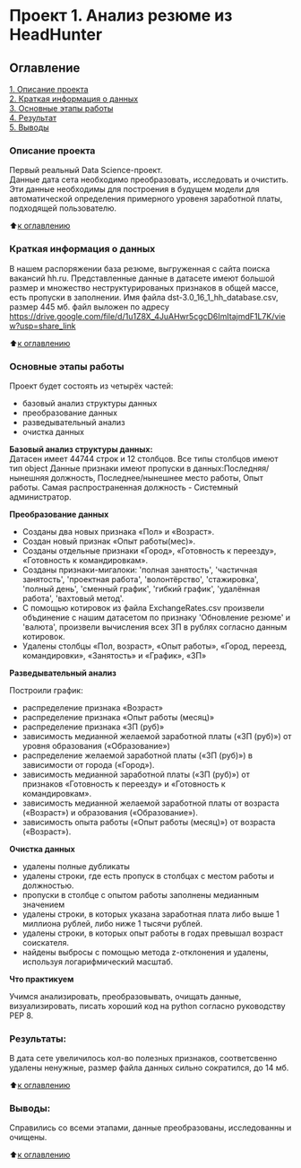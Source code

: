 # Проект 1. Анализ резюме из HeadHunter

## Оглавление  
[1. Описание проекта](README.md#Описание-проекта)  
[2. Краткая информация о данных](README.md#Краткая-информация-о-данных)  
[3. Основные этапы работы](README.md#Основные-этапы-работ)  
[4. Результат](README.md#Результат)    
[5. Выводы](README.md#Выводы) 

### Описание проекта
Первый реальный Data Science-проект.    
Данные дата сета необходимо преобразовать, исследовать и очистить. Эти данные необходимы для построения в будущем модели для автоматической определения примерного уровеня заработной платы, подходящей пользователю.

:arrow_up:[к оглавлению](README.md#Оглавление)

### Краткая информация о данных
В нашем распоряжении база резюме, выгруженная с сайта поиска вакансий hh.ru. Представленные данные в датасете имеют большой размер и множество неструктурированых признаков в общей массе, есть пропуски в заполнении. Имя файла dst-3.0_16_1_hh_database.csv, размер 445 мб. файл выложен по адресу https://drive.google.com/file/d/1u1Z8X_4JuAHwr5cgcD6ImItajmdF1L7K/view?usp=share_link
  
:arrow_up:[к оглавлению](README.md#Оглавление)

### Основные этапы работы  
Проект будет состоять из четырёх частей:
- базовый анализ структуры данных
- преобразование данных
- разведывательный анализ
- очистка данных

**Базовый анализ структуры данных:**  
Датасен имеет 44744 строк  и 12 столбцов.
Все типы столбцов имеют тип object
Данные признаки имеют пропуски в данных:Последняя/нынешняя должность, Последнее/нынешнее место работы, Опыт работы.
Самая распространенная должность - Системный администратор.

**Преобразование данных**     
- Созданы два новых признака «Пол» и «Возраст».   
- Создан новый признак «Опыт работы(мес)».        
- Созданы отдельные признаки «Город», «Готовность к переезду», «Готовность к командировкам».      
- Созданы признаки-мигалоки: 'полная занятость', 'частичная занятость', 'проектная работа', 'волонтёрство', 'стажировка', 'полный день', 'сменный график', 'гибкий график', 'удалённая работа', 'вахтовый метод'.         
- С помощью котировок из файла ExchangeRates.csv произвели объдинение с нашим датасетом по признаку 'Обновление резюме' и 'валюта', произвели вычисления всех ЗП в рублях согласно данным котировок.      
- Удалены столбцы «Пол, возраст», «Опыт работы», «Город, переезд, командировки», «Занятость» и «График», «ЗП»

**Разведывательный анализ** 

Построили график:
- распределение признака «Возраст»
- распределение признака «Опыт работы (месяц)»
- распределение признака «ЗП (руб)»
- зависимость медианной желаемой заработной платы («ЗП (руб)») от уровня образования («Образование»)
- распределение желаемой заработной платы («ЗП (руб)») в зависимости от города («Город»).
- зависимость медианной заработной платы («ЗП (руб)») от признаков «Готовность к переезду» и «Готовность к командировкам».
- зависимость медианной желаемой заработной платы от возраста («Возраст») и образования («Образование»).
- зависимость опыта работы («Опыт работы (месяц)») от возраста («Возраст»).

**Очистка данных** 

- удалены полные дубликаты
- удалены строки, где есть пропуск в столбцах с местом работы и должностью.
- пропуски в столбце с опытом работы заполнены медианным значением
- удалены строки, в которых указана заработная плата либо выше 1 миллиона рублей, либо ниже 1 тысячи рублей.
- удалены строки, в которых опыт работы в годах превышал возраст соискателя.
- найдены выбросы с помощью метода z-отклонения и удалены, используя логарифмический масштаб.

**Что практикуем**     

Учимся анализировать, преобразовывать, очищать данные, визуализировать,  писать хороший код на python согласно руководству PEP 8.



### Результаты:  
В дата сете увеличилось кол-во полезных признаков, соответсвенно удалены ненужные, размер файла данных сильно сократился, до 14 мб. 

:arrow_up:[к оглавлению](README.md#Оглавление)


### Выводы:  
Справились со всеми этапами, данные преобразованы, исследованны и очищены. 

:arrow_up:[к оглавлению](README.md#Оглавление)


